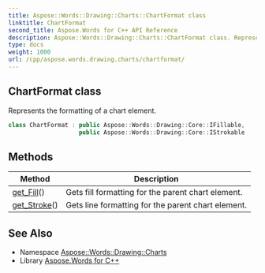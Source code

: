 ```yaml
---
title: Aspose::Words::Drawing::Charts::ChartFormat class
linktitle: ChartFormat
second_title: Aspose.Words for C++ API Reference
description: Aspose::Words::Drawing::Charts::ChartFormat class. Represents the formatting of a chart element in C++.
type: docs
weight: 1000
url: /cpp/aspose.words.drawing.charts/chartformat/
---
```

## ChartFormat class


Represents the formatting of a chart element.

```cpp
class ChartFormat : public Aspose::Words::Drawing::Core::IFillable,
                    public Aspose::Words::Drawing::Core::IStrokable
```

## Methods

| Method | Description |
| --- | --- |
| [get_Fill](./get_fill/)() | Gets fill formatting for the parent chart element. |
| [get_Stroke](./get_stroke/)() | Gets line formatting for the parent chart element. |
## See Also

* Namespace [Aspose::Words::Drawing::Charts](../)
* Library [Aspose.Words for C++](../../)
